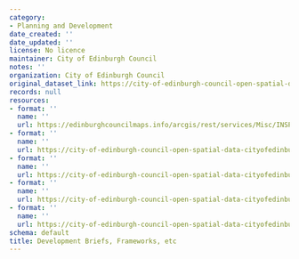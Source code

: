 ```yaml
---
category:
- Planning and Development
date_created: ''
date_updated: ''
license: No licence
maintainer: City of Edinburgh Council
notes: ''
organization: City of Edinburgh Council
original_dataset_link: https://city-of-edinburgh-council-open-spatial-data-cityofedinburgh.hub.arcgis.com/maps/d8563e66cf974073955872fd7d0b4863_42
records: null
resources:
- format: ''
  name: ''
  url: https://edinburghcouncilmaps.info/arcgis/rest/services/Misc/INSPIRE/MapServer/42
- format: ''
  name: ''
  url: https://city-of-edinburgh-council-open-spatial-data-cityofedinburgh.hub.arcgis.com/datasets/d8563e66cf974073955872fd7d0b4863_42.geojson?outSR=%7B%22latestWkid%22%3A27700%2C%22wkid%22%3A27700%7D
- format: ''
  name: ''
  url: https://city-of-edinburgh-council-open-spatial-data-cityofedinburgh.hub.arcgis.com/datasets/d8563e66cf974073955872fd7d0b4863_42.csv?outSR=%7B%22latestWkid%22%3A27700%2C%22wkid%22%3A27700%7D
- format: ''
  name: ''
  url: https://city-of-edinburgh-council-open-spatial-data-cityofedinburgh.hub.arcgis.com/datasets/d8563e66cf974073955872fd7d0b4863_42.kml?outSR=%7B%22latestWkid%22%3A27700%2C%22wkid%22%3A27700%7D
- format: ''
  name: ''
  url: https://city-of-edinburgh-council-open-spatial-data-cityofedinburgh.hub.arcgis.com/datasets/d8563e66cf974073955872fd7d0b4863_42.zip?outSR=%7B%22latestWkid%22%3A27700%2C%22wkid%22%3A27700%7D
schema: default
title: Development Briefs, Frameworks, etc
---
```

